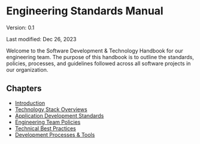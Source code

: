 # Engineering Standards Manual
Version: 0.1

Last modified: Dec 26, 2023

Welcome to the Software Development & Technology Handbook for our engineering team. The purpose of this handbook is to outline the standards, policies, processes, and guidelines followed across all software projects in our organization.

## Chapters
- [Introduction](introduction.md)
- [Technology Stack Overviews](technology-stack-overviews.md)
- [Application Development Standards](application-development-standards.md)
- [Engineering Team Policies](engineering-team-policies.md)
- [Technical Best Practices](technical-best-practices.md)
- [Development Processes & Tools](development-processes-and-tools.md)
